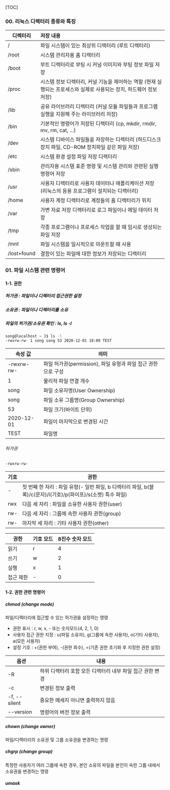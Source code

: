 [TOC]

### 00. 리눅스 디렉터리 종류와 특징

| 디렉터리    | 저장 내용                                                    |
| ----------- | :----------------------------------------------------------- |
| /           | 파일 시스템이 있는 최상위 디렉터리 (루트 디렉터리)           |
| /root       | 시스템 관리자용 홈 디렉터리                                  |
| /boot       | 부트 디렉터리로 부팅 시 커널 이미지와 부팅 정보 파일 저장    |
| /proc       | 시스템 정보 디렉터리, 커널 기능을 제어하는 역할 (현재 실행되는 프로세스와 실제로 사용되는 장치, 하드웨어 정보 저장) |
| /lib        | 공유 라이브러리 디렉터리 (커널 모듈 파일들과 프로그램 실행을 지원해 주는 라이브러리 저장) |
| /bin        | 기본적인 명령어가 저장된 디렉터리 (cp, mkdir, rmdir, mv, rm, cat, ...) |
| /dev        | 시스템 디바이스 파일들을 저장하는 디렉터리 (하드디스크 장치 파일, CD-ROM 장치파일 같은 파일 저장) |
| /etc        | 시스템 환경 설정 파일 저장 디렉터리                          |
| /sbin       | 관리자용 시스템 표준 명령 및 시스템 관리와 관련된 실행 명령어 저장 |
| /usr        | 사용자 디렉터리로 사용자 데이터나 애플리케이션 저장 (리눅스의 응용 프로그램이 설치되는 디렉터리) |
| /home       | 사용자 계정 디렉터리로 계정들의 홈 디렉터리가 위치           |
| /var        | 가변 자료 저장 디렉터리로 로그 파일이나 메일 데이터 저장     |
| /tmp        | 각종 프로그램이나 프로세스 작업을 할 때 임시로 생성되는 파일 저장 |
| /mnt        | 파일 시스템을 일시적으로 마운트할 때 사용                    |
| /lost+found | 결함이 있는 파일에 대한 정보가 저장되는 디렉터리             |



### 01. 파일 시스템 관련 명령어

#### 1-1. 권한

##### 허가권 : 파일이나 디렉터리 접근권한 설정

##### 소유권 : 파일이나 디렉터리를 소유

##### 파일의 허가권/소유권 확인 : ls, ls -l

```bash
song@localhost ~ ]$ ls -l
-rwxrw-rw- 1 song song 53 2020-12-01 18:00 TEST
```

| 속성 값    | 의미                                                         |
| ---------- | ------------------------------------------------------------ |
| -rwxrw-rw- | 파일 허가권(permission),  파일 유형과 파일 접근 권한으로 구성 |
| 1          | 물리적 파일 연결 개수                                        |
| song       | 파일 소유자명(User Ownership)                                |
| song       | 파일 소유 그룹명(Group Ownership)                            |
| 53         | 파일 크기(바이트 단위)                                       |
| 2020-12-01 | 파일이 마지막으로 변경된 시간                                |
| TEST       | 파일명                                                       |

###### 허가권

```bash
-rwxrw-rw-
```

| 기호 | 권한 |
| --- | --- |
| - | 첫 번째 한 자리 : 파일 유형(- 일반 파일, b 디렉터리 파일, b(블록)/c(문자)/l(기호)/p(파이프)/s(소켓) 특수 파일) |
| rwx | 다음 세 자리 :  파일을 소유한 사용자 권한(user) |
| rw- | 다음 세 자리 : 그룹에 속한 사용자 권한(group) |
| rw- | 마지막 세 자리 : 기타 사용자 권한(other) |

| 권한      | 기호 모드 | 8진수 숫자 모드 |
| --------- | --------- | --------------- |
| 읽기      | r         | 4               |
| 쓰기      | w         | 2               |
| 실행      | x         | 1               |
| 접근 제한 | -         | 0               |



#### 1-2. 권한 관련 명령어

##### chmod (change mode)

파일/디렉터리에 접근할 수 있는 허가권을 설정하는 명령

- 권한 표시 : r, w, x, - 또는 숫자모드(4, 2, 1, 0)
- 사용자 접근 권한 지정 : u(파일 소유자), g(그룹에 속한 사용자), o(기타 사용자), a(모든 사용자)
- 설정 기호 : +(권한 부여), -(권한 회수), =(기존 권한 초기화 후 지정한 권한 설정)

| 옵션         | 내용                                                      |
| ------------ | --------------------------------------------------------- |
| -R           | 하위 디렉터리 포함 모든 디렉터리 내부 파일 접근 권한 변경 |
| -c           | 변경된 정보 출력                                          |
| -f, --silent | 중요한 메세지 아니면 출력하지 않음                        |
| --version    | 명령어의 버전 정보 출력                                   |

##### chown (change owner)

파일/디렉터리의 소유권 및 그룹 소유권을 변경하는 명령

##### chgrp (change group)

특정한 사용자가 여러 그룹에 속한 경우, 본인 소유의 파일을 본인이 속한 그룹 내에서 소유권을 변경하는 명령

##### umask

 


